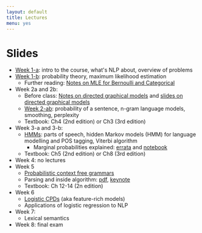 ```yaml
---
layout: default
title: Lectures
menu: yes
---
```


# Slides

* [Week 1-a](lectures/week1-a.pdf): intro to the course, what's NLP about, overview of problems
* [Week 1-b](lectures/week1-b.pdf): probability theory, maximum likelihood estimation 
    * Further reading: [Notes on MLE for Bernoulli and Categorical](//github.com/wilkeraziz/notes/blob/master/machine-learning/MLE/main.pdf)
* Week 2a and 2b:
    * Before class: [Notes on directed graphical models](//github.com/wilkeraziz/notes/blob/master/machine-learning/PGM/main.pdf) and [slides on directed graphical models](lectures/pgms.pdf)
    * [Week 2-ab](lectures/week2.pdf): probability of a sentence, n-gram language models, smoothing, perplexity 
    * Textbook: Ch4 (2nd edition) or Ch3 (3rd edition)
* Week 3-a and 3-b:
    * [HMMs](lectures/week3-a.pdf): parts of speech, hidden Markov models (HMM) for language modelling and POS tagging, Viterbi algorithm
        * Marginal probabilities explained: [errata](lectures/forward-errata.pdf) and [notebook](labs/forward/Forward.ipynb)
    * Textbook: Ch5 (2nd edition) or Ch8 (3rd edition)
* Week 4: no lectures
* Week 5
    * [Probabilistic context free grammars](lectures/week5-a.pdf)
    * Parsing and inside algorithm: [pdf](lectures/week5-b.pdf), [keynote](lectures/week5-b.pdf)
    * Textbook: Ch 12-14 (2n edition)
* Week 6
    * [Logistic CPDs](lectures/week6-a.pdf) (aka feature-rich models)
    * Applications of logistic regression to NLP
* Week 7:
    * Lexical semantics
* Week 8: final exam

